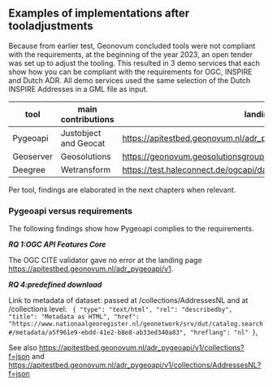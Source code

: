 ## Examples of implementations after tooladjustments

Because from earlier test, Geonovum concluded tools were not compliant with the requirements, at the beginning of the year 2023, an open tender was set up to adjust the tooling.
This resulted in 3 demo services that each show how you can be compliant with the requirements for OGC, INSPIRE and Dutch ADR.
All demo services used the same selection of the Dutch INSPIRE Addresses in a GML file as input.

|   tool    | main contributions  | landing page|
|-----------|---------------------|-------------|
| Pygeoapi  |Justobject and Geocat|https://apitestbed.geonovum.nl/adr_pygeoapi/v1 |
| Geoserver |Geosolutions         |https://geonovum.geosolutionsgroup.com/geoserver/inspire/ogc/features/v1 |
| Deegree   |Wetransform          |https://test.haleconnect.de/ogcapi/datasets/simplified-addresses/v1 |

Per tool, findings are elaborated in the next chapters when relevant.

### Pygeoapi versus requirements

The following findings show how Pygeoapi complies to the requirements.

***RQ 1:OGC API Features Core*** 

The OGC CITE validator gave no error at the landing page https://apitestbed.geonovum.nl/adr_pygeoapi/v1.

***RQ 4:predefined download***  

Link to metadata of dataset: passed at /collections/AddressesNL and at /collections level:
`
        {
            "type": "text/html",
            "rel": "describedby",
            "title": "Metadata as HTML",
            "href": "https://www.nationaalgeoregister.nl/geonetwork/srv/dut/catalog.search#/metadata/a5f961e9-ebdd-41e2-b8e8-ab33ed340a83",
            "hreflang": "nl"
        }`,

See also https://apitestbed.geonovum.nl/adr_pygeoapi/v1/collections?f=json and 
https://apitestbed.geonovum.nl/adr_pygeoapi/v1/collections/AddressesNL?f=json
